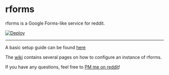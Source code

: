 # rforms

rforms is a Google Forms-like service for reddit.

[![Deploy](https://www.herokucdn.com/deploy/button.svg)](https://heroku.com/deploy?template=https://github.com/jakeable/rforms/tree/master)

---

A basic setup guide can be found [here](https://github.com/Jakeable/rforms/wiki/Setup)

The [wiki](https://github.com/Jakeable/rforms/wiki) contains several pages on how to configure an instance of rforms. 

If you have any questions, feel free to [PM me on reddit](https://www.reddit.com/message/compose/?to=Jakeable)!
